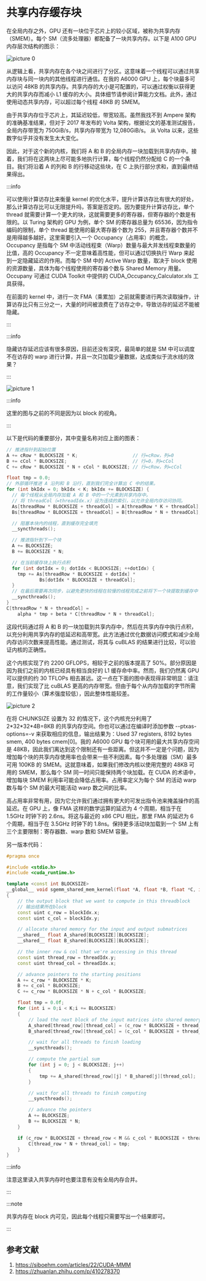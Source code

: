 # 共享内存缓存块

在全局内存之外，GPU 还有一块位于芯片上的较小区域，被称为共享内存（SMEM）。每个 SM（流多处理器）都配备了一块共享内存。以下是 A100 GPU 内存层次结构的图示：

![picture 0](images/919ee7461c42bbc16b30e33ef496cf63884be18b2fd6342319a5279f5678a524.png)

从逻辑上看，共享内存在各个块之间进行了分区。这意味着一个线程可以通过共享内存块与同一块内的其他线程进行通信。在我的 A6000 GPU 上，每个块最多可以访问 48KB 的共享内存。共享内存的大小是可配置的，可以通过权衡以获得更大的共享内存而减小 L1 缓存的大小。具体细节请参阅计算能力文档。此外，通过使用动态共享内存，可以超过每个线程 48KB 的 SMEM。

由于共享内存位于芯片上，其延迟较低，带宽较高。虽然我找不到 Ampere 架构的准确基准结果，但对于 2017 年发布的 Volta 架构，根据论文的基准测试报告，全局内存带宽为 750GiB/s，共享内存带宽为 12,080GiB/s。 从 Volta 以来，这些数字似乎并没有发生太大变化。

因此，对于这个新的内核，我们将 A 和 B 的全局内存一块加载到共享内存中。接着，我们将在这两块上尽可能多地执行计算，每个线程仍然分配给 C 的一个条目。我们将沿着 A 的列和 B 的行移动这些块，在 C 上执行部分求和，直到最终结果得出。

:::info

可以使用计算访存比来衡量 kernel 的优化水平，提升计算访存比有很大的好处，那么计算访存比可以无限提升吗，答案是否定的。因为要提升计算访存比，单个 thread 就需要计算一个更大的块，这就需要更多的寄存器，但寄存器的个数是有限的。以 Turing 架构的 GPU 为例，单个 SM 的寄存器总量为 65536，因为指令编码的限制，单个 thread 能使用的最大寄存器个数为 255，并且寄存器个数并不是用得越多越好。这里需要引入一个 Occupancy（占用率）的概念，Occupancy 是指每个 SM 中活动线程束（Warp）数量与最大并发线程束数量的比值，高的 Occupancy 不一定意味着高性能，但可以通过切换执行 Warp 来起到一定隐藏延迟的作用。而每个 SM 中的 Active Warp 数量，取决于 block 使用的资源数量，具体为每个线程使用的寄存器个数与 Shared Memory 用量。Occupany 可通过 CUDA Toolkit 中提供的 CUDA_Occupancy_Calculator.xls 工具获得。

在前面的 kernel 中，进行一次 FMA（乘累加）之前就需要进行两次读取操作，计算访存比只有三分之一，大量的时间被浪费在了访存之中，导致访存的延迟不能被隐藏。

:::

:::info

隐藏访存延迟应该有很多原因，目前还没有深究，最简单的就是 SM 中可以调度不在访存的 warp 进行计算，并且一次只加载少量数据，达成类似于流水线的效果？

:::

![picture 1](images/0f38c9170eab69162740def01d0cd30b432e54c6c3a022a38227ee3630691961.png)

:::info

这里的图与之前的不同是因为以 block 的视角。

:::

以下是代码的重要部分，其中变量名称对应上面的图表：

```cpp
// 推进指针到起始位置
A += cRow * BLOCKSIZE * K;                    // 行=cRow，列=0
B += cCol * BLOCKSIZE;                        // 行=0，列=cCol
C += cRow * BLOCKSIZE * N + cCol * BLOCKSIZE; // 行=cRow，列=cCol

float tmp = 0.0;
// 外部循环推进 A 沿列和 B 沿行，直到我们完全计算出 C 中的结果。
for (int bkIdx = 0; bkIdx < K; bkIdx += BLOCKSIZE) {
  // 每个线程从全局内存加载 A 和 B 中的一个元素到共享内存中。
  // 将 threadCol（=threadIdx.x）设为连续的索引，以允许全局内存访问协同。
  As[threadRow * BLOCKSIZE + threadCol] = A[threadRow * K + threadCol];
  Bs[threadRow * BLOCKSIZE + threadCol] = B[threadRow * N + threadCol];

  // 阻塞本块内的线程，直到缓存完全填充
  __syncthreads();

  // 推进指针到下一个块
  A += BLOCKSIZE;
  B += BLOCKSIZE * N;

  // 在当前缓存块上执行点积
  for (int dotIdx = 0; dotIdx < BLOCKSIZE; ++dotIdx) {
    tmp += As[threadRow * BLOCKSIZE + dotIdx] *
            Bs[dotIdx * BLOCKSIZE + threadCol];
  }
  // 在最后需要再次同步，以避免更快的线程在较慢的线程完成之前将下一个块提取到缓存中
  __syncthreads();
}
C[threadRow * N + threadCol] =
    alpha * tmp + beta * C[threadRow * N + threadCol];

```

这段代码通过将 A 和 B 的一块加载到共享内存中，然后在共享内存中执行点积，以充分利用共享内存的低延迟和高带宽。此方法通过优化数据访问模式和减少全局内存访问次数来提高性能。通过测试，将其与 cuBLAS 的结果进行比较，可以验证内核的正确性。

这个内核实现了约 2200 GFLOPS，相较于之前的版本提高了 50%。部分原因是因为我们之前的内核已经具有相当良好的 L1 缓存命中率。然而，我们仍然离 GPU 可以提供的约 30 TFLOPs 相去甚远。这一点在下面的图中表现得非常明显：请注意，我们实现了比 cuBLAS 更高的内存带宽。但由于每个从内存加载的字节所需的工作量较小（算术强度较低），因此整体性能较差。

![picture 2](images/ebcd04f729186cbd1a3a9d50bdcefb23b311f0c857d088847f3e2f7d8c4c2cf5.png)

在将 CHUNKSIZE 设置为 32 的情况下，这个内核充分利用了 2\*32\*32\*4B=8KB 的共享内存空间。你也可以通过在编译时添加参数 --ptxas-options=-v 来获取相应的信息，输出结果为：Used 37 registers, 8192 bytes smem, 400 bytes cmem[0]。我的 A6000 GPU 每个块可用的最大共享内存空间是 48KB，因此我们离达到这个限制还有一些距离。但这并不一定是个问题，因为增加每个块的共享内存使用率也会带来一些不利因素。每个多处理器（SM）最多可用 100KB 的 SMEM。这就意味着，如果我们修改内核以使用完整的 48KB 可用的 SMEM，那么每个 SM 同一时间只能保持两个块加载。在 CUDA 的术语中，增加每块 SMEM 利用率可能会降低占用率。占用率定义为每个 SM 的活动 warp 数与每个 SM 的最大可能活动 warp 数之间的比率。

高占用率非常有用，因为它允许我们通过拥有更大的可发出指令池来掩盖操作的高延迟。在 GPU 上，像 FMA 这样的数学运算的延迟为 4 个周期，相当于在 1.5GHz 时钟下的 2.6ns。将这与最近的 x86 CPU 相比，那里 FMA 的延迟为 6 个周期，相当于在 3.5GHz 时钟下的 1.8ns。保持更多活动块加载到一个 SM 上有三个主要限制：寄存器数、warp 数和 SMEM 容量。

另一版本代码：

```cpp
#pragma once

#include <stdio.h>
#include <cuda_runtime.h>

template <const int BLOCKSIZE>
__global__ void sgemm_shared_mem_kernel(float *A, float *B, float *C, int M, int N, int K)
{
    // the output block that we want to compute in this threadblock
    // 输出结果所在block
    const uint c_row = blockIdx.x;
    const uint c_col = blockIdx.y;

    // allocate shared memory for the input and output submatrices
    __shared__ float A_shared[BLOCKSIZE][BLOCKSIZE];
    __shared__ float B_shared[BLOCKSIZE][BLOCKSIZE];

    // the inner row & col that we're accessing in this thread
    const uint thread_row = threadIdx.y;
    const uint thread_col = threadIdx.x;

    // advance pointers to the starting positions
    A += c_row * BLOCKSIZE * K;
    B += c_col * BLOCKSIZE;
    C += c_row * BLOCKSIZE * N + c_col * BLOCKSIZE;

    float tmp = 0.0f;
    for (int i = 0;i < K;i += BLOCKSIZE)
    {
        // load the next block of the input matrices into shared memory
        A_shared[thread_row][thread_col] = (c_row * BLOCKSIZE + thread_row < M && i + thread_col < K) ? A[thread_row * K + thread_col]: 0.0f;
        B_shared[thread_row][thread_col] = (c_col * BLOCKSIZE + thread_col < M && i + thread_row < K) ? B[thread_row * N + thread_col]: 0.0f;

        // wait for all threads to finish loading
        __syncthreads();

        // compute the partial sum
        for (int j = 0; j < BLOCKSIZE; j++)
        {
            tmp += A_shared[thread_row][j] * B_shared[j][thread_col];
        }

        // wait for all threads to finish computing
        __syncthreads();

        // advance the pointers
        A += BLOCKSIZE;
        B += BLOCKSIZE * N;
    }

    if (c_row * BLOCKSIZE + thread_row < M && c_col * BLOCKSIZE + thread_col < N) {
        C[thread_row * N + thread_col] = tmp;
    }
}
```

:::info

注意这里读入共享内存时也要注意有没有全局内存合并。

:::

:::note

共享内存在 block 内可见，因此每个线程只需要写出一个结果即可。

:::

## 参考文献

1. https://siboehm.com/articles/22/CUDA-MMM
2. https://zhuanlan.zhihu.com/p/410278370
